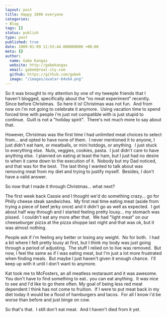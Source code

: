 ```yaml
---
layout: post
title: Happy 2009 everyone
categories:
- Blog
tags: []
status: publish
type: post
published: true
date: 2009-01-09 11:53:44.000000000 +00:00
meta: {}
author:
  name: Gabe Kangas
  website: http://gabekangas
  email: gabek@real-ity.com
  github: https://github.com/gabek
  image: "/images/avatar-64x64.png"
---
```

So it was brought to my attention by one of my tweeple friends that I haven\'t blogged, specifically about the \"no meat experiment\" recently.  Since before Christmas.  So here it is! Christmas was not fun.  And from now on i\'m not going to celebrate it anymore.  Using vacation time to spend forced time with people i\'m just not compatible with is just stupid to continue.  Guilt is not a \"holiday spirit\".  There\'s not much more to say about that.

However, Christmas was the first time I had unlimited meat choices to select from\... and opted to have none of them.  I never mentioned it to anyone, I just didn\'t eat ham, or meatballs, or mini hotdogs, or anything.  I just stuck to everything else.  Nuts, veggies, cookies, pasta.  I just didn\'t care to have anything else.  I planned on eating at least the ham, but I just had no desire to when it came down to the execution of it.  Nobody but my Dad noticed, and that was for the best.  The last thing I wanted to talk about was removing meat from my diet and trying to justify myself.  Besides, I don\'t have a valid answer.

So now that I made it through Christmas\... what next?

The first week back Cassie and I thought we\'d do something crazy\... go for Philly cheese steak sandwiches.  My first real time eating meat (aside from trying a piece of beef jerky once) and it didn\'t go as well as expected.  I got about half way through and I started feeling pretty lousy\... my stomach was pissed.  I couldn\'t eat any more after that.  We had \"light meat\" on our cheeseburger pizza at the pizza shoppe last night and that was ok, but it was almost nothing.

People ask if i\'m feeling any better or losing any weight.  No for both.  I had a bit where I felt pretty lousy at first, but I think my body was just going through a period of adjusting.  The stuff I relied on to live was removed.  But now, I feel the same as if I was eating meat, but I\'m just a lot more frustrated when finding meals.  But maybe I just haven\'t given it enough chance.  I\'ll keep up with it until I don\'t want to anymore.

Kat took me to McFosters, an all meatless restaraunt and it was awesome.  You don\'t have to find something to eat.. you can eat anything.  It was nice to see and I\'d like to go there often. My goal of being less red meat dependent I think has not come to fruition.  If I were to put meat back in my diet today it would be a flood of hamburgers and tacos.  For all I know i\'d be worse than before and just binge on cow.

So that\'s that.  I still don\'t eat meat.  And I haven\'t died from it yet.
